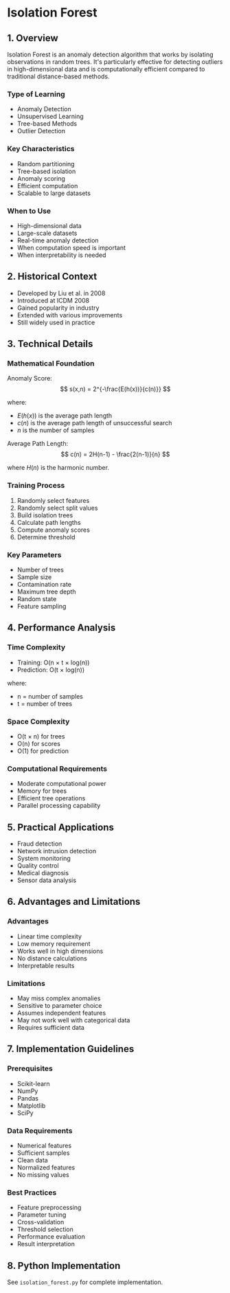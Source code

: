 # Isolation Forest

## 1. Overview
Isolation Forest is an anomaly detection algorithm that works by isolating observations in random trees. It's particularly effective for detecting outliers in high-dimensional data and is computationally efficient compared to traditional distance-based methods.

### Type of Learning
- Anomaly Detection
- Unsupervised Learning
- Tree-based Methods
- Outlier Detection

### Key Characteristics
- Random partitioning
- Tree-based isolation
- Anomaly scoring
- Efficient computation
- Scalable to large datasets

### When to Use
- High-dimensional data
- Large-scale datasets
- Real-time anomaly detection
- When computation speed is important
- When interpretability is needed

## 2. Historical Context
- Developed by Liu et al. in 2008
- Introduced at ICDM 2008
- Gained popularity in industry
- Extended with various improvements
- Still widely used in practice

## 3. Technical Details

### Mathematical Foundation

Anomaly Score:
$$
s(x,n) = 2^{-\frac{E(h(x))}{c(n)}}
$$

where:
- $E(h(x))$ is the average path length
- $c(n)$ is the average path length of unsuccessful search
- $n$ is the number of samples

Average Path Length:
$$
c(n) = 2H(n-1) - \frac{2(n-1)}{n}
$$

where $H(n)$ is the harmonic number.

### Training Process
1. Randomly select features
2. Randomly select split values
3. Build isolation trees
4. Calculate path lengths
5. Compute anomaly scores
6. Determine threshold

### Key Parameters
- Number of trees
- Sample size
- Contamination rate
- Maximum tree depth
- Random state
- Feature sampling

## 4. Performance Analysis

### Time Complexity
- Training: O(n × t × log(n))
- Prediction: O(t × log(n))

where:
- n = number of samples
- t = number of trees

### Space Complexity
- O(t × n) for trees
- O(n) for scores
- O(1) for prediction

### Computational Requirements
- Moderate computational power
- Memory for trees
- Efficient tree operations
- Parallel processing capability

## 5. Practical Applications
- Fraud detection
- Network intrusion detection
- System monitoring
- Quality control
- Medical diagnosis
- Sensor data analysis

## 6. Advantages and Limitations

### Advantages
- Linear time complexity
- Low memory requirement
- Works well in high dimensions
- No distance calculations
- Interpretable results

### Limitations
- May miss complex anomalies
- Sensitive to parameter choice
- Assumes independent features
- May not work well with categorical data
- Requires sufficient data

## 7. Implementation Guidelines

### Prerequisites
- Scikit-learn
- NumPy
- Pandas
- Matplotlib
- SciPy

### Data Requirements
- Numerical features
- Sufficient samples
- Clean data
- Normalized features
- No missing values

### Best Practices
- Feature preprocessing
- Parameter tuning
- Cross-validation
- Threshold selection
- Performance evaluation
- Result interpretation

## 8. Python Implementation
See `isolation_forest.py` for complete implementation. 